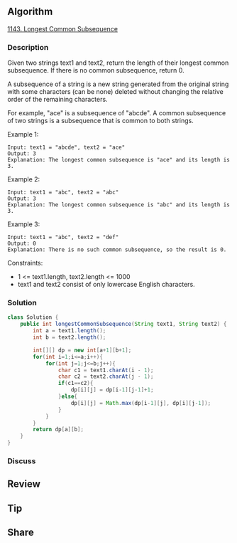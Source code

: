 ## Algorithm

[1143. Longest Common Subsequence](https://leetcode.com/problems/longest-common-subsequence/)

### Description

Given two strings text1 and text2, return the length of their longest common subsequence. If there is no common subsequence, return 0.

A subsequence of a string is a new string generated from the original string with some characters (can be none) deleted without changing the relative order of the remaining characters.

For example, "ace" is a subsequence of "abcde".
A common subsequence of two strings is a subsequence that is common to both strings.

Example 1:

```
Input: text1 = "abcde", text2 = "ace"
Output: 3  
Explanation: The longest common subsequence is "ace" and its length is 3.
```

Example 2:

```
Input: text1 = "abc", text2 = "abc"
Output: 3
Explanation: The longest common subsequence is "abc" and its length is 3.
```

Example 3:

```
Input: text1 = "abc", text2 = "def"
Output: 0
Explanation: There is no such common subsequence, so the result is 0.
```

Constraints:

- 1 <= text1.length, text2.length <= 1000
- text1 and text2 consist of only lowercase English characters.

### Solution

```java
class Solution {
    public int longestCommonSubsequence(String text1, String text2) {
        int a = text1.length();
        int b = text2.length();

        int[][] dp = new int[a+1][b+1];
        for(int i=1;i<=a;i++){
            for(int j=1;j<=b;j++){
                char c1 = text1.charAt(i - 1);
                char c2 = text2.charAt(j - 1);
                if(c1==c2){
                    dp[i][j] = dp[i-1][j-1]+1;
                }else{
                    dp[i][j] = Math.max(dp[i-1][j], dp[i][j-1]);
                }
            }
        }
        return dp[a][b];
    }
}
```

### Discuss

## Review


## Tip


## Share
